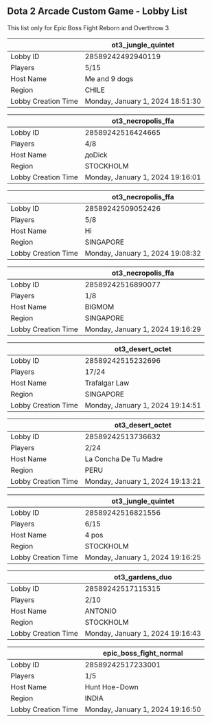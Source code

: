 ## Dota 2 Arcade Custom Game - Lobby List

This list only for Epic Boss Fight Reborn and Overthrow 3

|  | ot3_jungle_quintet |
| ------ | ------ |
| Lobby ID | 28589242492940119 |
| Players | 5/15 |
| Host Name | Me and 9 dogs |
| Region | CHILE |
| Lobby Creation Time | Monday, January 1, 2024 18:51:30 |


|  | ot3_necropolis_ffa |
| ------ | ------ |
| Lobby ID | 28589242516424665 |
| Players | 4/8 |
| Host Name | доDick |
| Region | STOCKHOLM |
| Lobby Creation Time | Monday, January 1, 2024 19:16:01 |


|  | ot3_necropolis_ffa |
| ------ | ------ |
| Lobby ID | 28589242509052426 |
| Players | 5/8 |
| Host Name | Hi |
| Region | SINGAPORE |
| Lobby Creation Time | Monday, January 1, 2024 19:08:32 |


|  | ot3_necropolis_ffa |
| ------ | ------ |
| Lobby ID | 28589242516890077 |
| Players | 1/8 |
| Host Name | BIGMOM |
| Region | SINGAPORE |
| Lobby Creation Time | Monday, January 1, 2024 19:16:29 |


|  | ot3_desert_octet |
| ------ | ------ |
| Lobby ID | 28589242515232696 |
| Players | 17/24 |
| Host Name | Trafalgar Law |
| Region | SINGAPORE |
| Lobby Creation Time | Monday, January 1, 2024 19:14:51 |


|  | ot3_desert_octet |
| ------ | ------ |
| Lobby ID | 28589242513736632 |
| Players | 2/24 |
| Host Name | La Concha De Tu Madre |
| Region | PERU |
| Lobby Creation Time | Monday, January 1, 2024 19:13:21 |


|  | ot3_jungle_quintet |
| ------ | ------ |
| Lobby ID | 28589242516821556 |
| Players | 6/15 |
| Host Name | 4 pos |
| Region | STOCKHOLM |
| Lobby Creation Time | Monday, January 1, 2024 19:16:25 |


|  | ot3_gardens_duo |
| ------ | ------ |
| Lobby ID | 28589242517115315 |
| Players | 2/10 |
| Host Name | ANTONIO |
| Region | STOCKHOLM |
| Lobby Creation Time | Monday, January 1, 2024 19:16:43 |


|  | epic_boss_fight_normal |
| ------ | ------ |
| Lobby ID | 28589242517233001 |
| Players | 1/5 |
| Host Name | Hunt Hoe-Down |
| Region | INDIA |
| Lobby Creation Time | Monday, January 1, 2024 19:16:50 |


